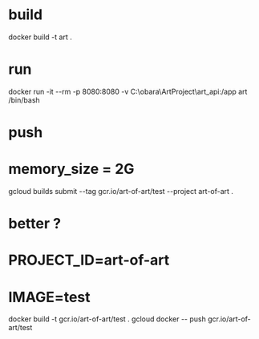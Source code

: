 # build
docker build -t art .

# run
docker run -it --rm -p 8080:8080 -v C:\obara\ArtProject\art_api:/app art /bin/bash

# push
# memory_size = 2G
gcloud builds submit --tag gcr.io/art-of-art/test --project art-of-art .

# better ?
# PROJECT_ID=art-of-art
# IMAGE=test

docker build -t gcr.io/art-of-art/test .
gcloud docker -- push gcr.io/art-of-art/test
